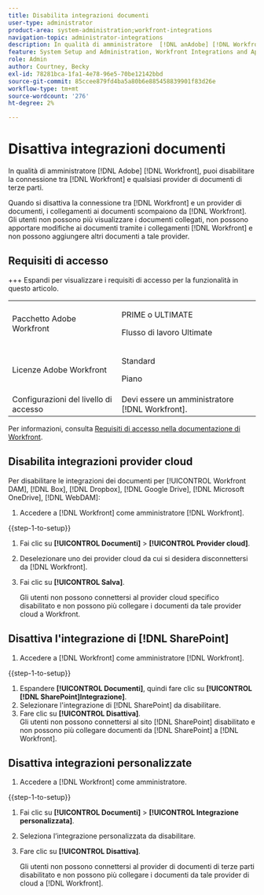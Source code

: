 ```yaml
---
title: Disabilita integrazioni documenti
user-type: administrator
product-area: system-administration;workfront-integrations
navigation-topic: administrator-integrations
description: In qualità di amministratore  [!DNL anAdobe] [!DNL Workfront], puoi disabilitare la connessione tra Workfront e qualsiasi provider di documenti di terze parti.
feature: System Setup and Administration, Workfront Integrations and Apps, Digital Content and Documents
role: Admin
author: Courtney, Becky
exl-id: 78281bca-1fa1-4e78-96e5-70be12142bbd
source-git-commit: 85ccee879fd4ba5a80b6e885458839901f83d26e
workflow-type: tm+mt
source-wordcount: '276'
ht-degree: 2%

---
```


# Disattiva integrazioni documenti

In qualità di amministratore [!DNL Adobe] [!DNL Workfront], puoi disabilitare la connessione tra [!DNL Workfront] e qualsiasi provider di documenti di terze parti.

Quando si disattiva la connessione tra [!DNL Workfront] e un provider di documenti, i collegamenti ai documenti scompaiono da [!DNL Workfront]. Gli utenti non possono più visualizzare i documenti collegati, non possono apportare modifiche ai documenti tramite i collegamenti [!DNL Workfront] e non possono aggiungere altri documenti a tale provider.

## Requisiti di accesso

+++ Espandi per visualizzare i requisiti di accesso per la funzionalità in questo articolo.

<table>
  <tr>
   <td>Pacchetto Adobe Workfront
   </td>
   <td> <p>PRIME o ULTIMATE</p>
    <p>Flusso di lavoro Ultimate</p>
   </td>
  </tr>
  <tr>
   <td>Licenze Adobe Workfront
   </td>
   <td><p>Standard</p>
   <p>Piano</p>
   </td>
  </tr>
   <tr>
   <td>Configurazioni del livello di accesso
   </td>
   <td>Devi essere un amministratore [!DNL Workfront].
   </td>
  </tr>
</table>

Per informazioni, consulta [Requisiti di accesso nella documentazione di Workfront](/help/quicksilver/administration-and-setup/add-users/access-levels-and-object-permissions/access-level-requirements-in-documentation.md).

## Disabilita integrazioni provider cloud

Per disabilitare le integrazioni dei documenti per [!UICONTROL Workfront DAM], [!DNL Box], [!DNL Dropbox], [!DNL Google Drive], [!DNL Microsoft OneDrive], [!DNL WebDAM]:

1. Accedere a [!DNL Workfront] come amministratore [!DNL Workfront].

{{step-1-to-setup}}

1. Fai clic su **[!UICONTROL Documenti]** > **[!UICONTROL Provider cloud]**.

1. Deselezionare uno dei provider cloud da cui si desidera disconnettersi da [!DNL Workfront].
1. Fai clic su **[!UICONTROL Salva]**.

   Gli utenti non possono connettersi al provider cloud specifico disabilitato e non possono più collegare i documenti da tale provider cloud a Workfront.

## Disattiva l&#39;integrazione di [!DNL SharePoint]

1. Accedere a [!DNL Workfront] come amministratore [!DNL Workfront].

{{step-1-to-setup}}

1. Espandere **[!UICONTROL Documenti]**, quindi fare clic su **[!UICONTROL [!DNL SharePoint]Integrazione]**.
1. Selezionare l&#39;integrazione di [!DNL SharePoint] da disabilitare.
1. Fare clic su **[!UICONTROL Disattiva]**.\
   Gli utenti non possono connettersi al sito [!DNL SharePoint] disabilitato e non possono più collegare documenti da [!DNL SharePoint] a [!DNL Workfront].

## Disattiva integrazioni personalizzate

1. Accedere a [!DNL Workfront] come amministratore.

{{step-1-to-setup}}

1. Fai clic su **[!UICONTROL Documenti]** > **[!UICONTROL Integrazione personalizzata]**.
1. Seleziona l’integrazione personalizzata da disabilitare.
1. Fare clic su **[!UICONTROL Disattiva]**.

   Gli utenti non possono connettersi al provider di documenti di terze parti disabilitato e non possono più collegare i documenti da tale provider di cloud a [!DNL Workfront].

